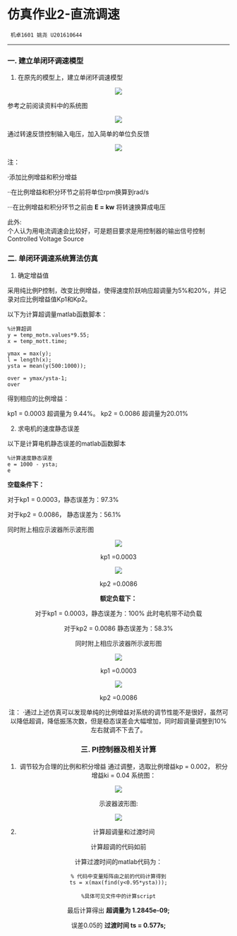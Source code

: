 # 仿真作业2-直流调速

     机卓1601 姚尧 U201610644    

---
### 一. 建立单闭环调速模型

1. 在原先的模型上，建立单闭环调速模型

<center>  

![](https://raw.githubusercontent.com/Simon142857/homework/master/U201610644/仿真作业2-直流调速/figure/system_2.png )
</center>

参考之前阅读资料中的系统图

<center>  

![](https://raw.githubusercontent.com/Simon142857/homework/master/U201610644/仿真作业2-直流调速/figure/system_1.png )
</center>



通过转速反馈控制输入电压，加入简单的单位负反馈

<center>

![](https://raw.githubusercontent.com/Simon142857/homework/master/U201610644/仿真作业2-直流调速/figure/system_3.png )
</center>

注：

·添加比例增益和积分增益

··在比例增益和积分环节之前将单位rpm换算到rad/s

···在比例增益和积分环节之前由 **E = kw** 将转速换算成电压

此外:  
个人认为用电流调速会比较好，可是题目要求是用控制器的输出信号控制Controlled Voltage Source


### 二. 单闭环调速系统算法仿真
1. 确定增益值

采用纯比例P控制，改变比例增益，使得速度阶跃响应超调量为5%和20%，并记录对应比例增益值Kp1和Kp2。


以下为计算超调量matlab函数脚本：

```
%计算超调
y = temp_motn.values*9.55;
x = temp_mott.time;

ymax = max(y);
l = length(x);
ysta = mean(y(500:1000));

over = ymax/ysta-1;
over

```
得到相应的比例增益： 

kp1 = 0.0003 超调量为 9.44%。 
kp2 = 0.0086 超调量为20.01%



2. 求电机的速度静态误差

以下是计算电机静态误差的matlab函数脚本

```
%计算速度静态误差
e = 1000 - ysta;
e
```
**空载条件下：**

对于kp1 = 0.0003，静态误差为：97.3%

对于kp2 = 0.0086， 静态误差为：56.1%

同时附上相应示波器所示波形图
<center>

![](https://raw.githubusercontent.com/Simon142857/homework/master/U201610644/仿真作业2-直流调速/figure/sensor_1.png )
</center>
<center> 
kp1 =0.0003
<center>

<center>

![](https://raw.githubusercontent.com/Simon142857/homework/master/U201610644/仿真作业2-直流调速/figure/sensor_2.png )
</center>
<center> 
kp2 =0.0086
<center>

**额定负载下：**

对于kp1 = 0.0003，静态误差为：100% 此时电机带不动负载

对于kp2 = 0.0086 静态误差为：58.3% 

同时附上相应示波器所示波形图
<center>

![](https://raw.githubusercontent.com/Simon142857/homework/master/U201610644/仿真作业2-直流调速/figure/sensor_3.png )
</center>
<center> 
kp1 =0.0003
<center>

<center>

![](https://raw.githubusercontent.com/Simon142857/homework/master/U201610644/仿真作业2-直流调速/figure/sensor_4.png )
</center>
<center> 
kp2 =0.0086
<center>

注：
·通过上述仿真可以发现单纯的比例增益对系统的调节性能不是很好，虽然可以降低超调，降低振荡次数，但是稳态误差会大幅增加，同时超调量调整到10%左右就调不下去了。


### 三. PI控制器及相关计算
1. 调节较为合理的比例和积分增益
通过调整，选取比例增益kp = 0.002， 积分增益ki = 0.04
系统图：
<center>

![](https://raw.githubusercontent.com/Simon142857/homework/master/U201610644/仿真作业2-直流调速/figure/pid_1.png )
</center>

示波器波形图:
<center>

![](https://raw.githubusercontent.com/Simon142857/homework/master/U201610644/仿真作业2-直流调速/figure/pid_2.png )
</center>

2. 计算超调量和过渡时间

计算超调的代码如前

计算过渡时间的matlab代码为：
```
% 代码中变量矩阵由之前的代码计算得到
ts = x(max(find(y<0.95*ysta)));

%具体可见文件中的计算script
```
最后计算得出 **超调量为 1.2845e-09;**

误差0.05的 **过渡时间 ts = 0.577s;**